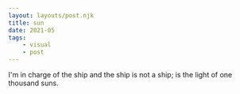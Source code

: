 ```yaml
---
layout: layouts/post.njk
title: sun
date: 2021-05
tags: 
    - visual
    - post
---
```



<p class="text">
I'm in charge of the ship and the ship is not a ship; is the light of one thousand suns.
</p>

<div class="grid-container">
    <div class="grid-item">
        <img src="{{ '/assets/styles/img/sun-1.jpg' | url }}" alt=""/>
    </div>
</div>
